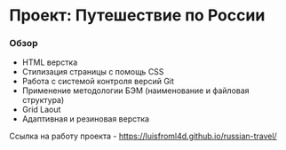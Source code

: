 # Проект: Путешествие по России

### Обзор
* HTML верстка
* Стилизация страницы с помощь CSS
* Работа с системой контроля версий Git
* Применение методологии БЭМ (наименование и файловая структура)
* Grid Laout
* Адаптивная и резиновая верстка

Ссылка на работу проекта - https://luisfroml4d.github.io/russian-travel/
